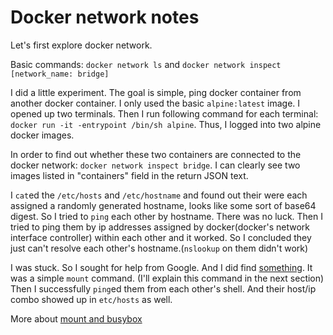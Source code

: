 # Docker network notes

Let's first explore docker network.

Basic commands:
`docker network ls` and `docker network inspect [network_name: bridge]`

I did a little experiment. The goal is simple, ping docker container from another docker container. I only used the basic `alpine:latest` image. I opened up two terminals. Then I run following command for each terminal: `docker run -it -entrypoint /bin/sh alpine`. Thus, I logged into two alpine docker images.

In order to find out whether these two containers are connected to the docker network: `docker network inspect bridge`. I can clearly see two images listed in "containers" field in the return JSON text.

I `cat`ed the `/etc/hosts` and `/etc/hostname` and found out their were each assigned a randomly generated hostname, looks like some sort of base64 digest. So I tried to `ping` each other by hostname. There was no luck. Then I tried to ping them by ip addresses assigned by docker(docker's network interface controller) within each other and it worked. So I concluded they just can't resolve each other's hostname.(`nslookup` on them didn't work)

I was stuck. So I sought for help from Google. And I did find [something](https://docs.docker.com/v17.09/engine/userguide/networking/default_network/configure-dns/). It was a simple `mount` command. (I'll explain this command in the next section) Then I successfully `ping`ed them from each other's shell. And their host/ip combo showed up in `etc/hosts` as well.

More about [mount and busybox](system/busybox.md)